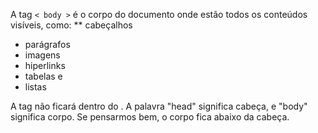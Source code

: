 A tag <code>< body ></code> é o corpo do documento onde estão todos os conteúdos visíveis, como: 
** cabeçalhos
* parágrafos
* imagens
* hiperlinks
* tabelas e 
* listas

A tag <body> não ficará dentro do <head>. A palavra "head" significa cabeça, e "body" significa corpo. Se pensarmos bem, o corpo fica abaixo da cabeça.
